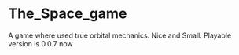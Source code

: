 # The_Space_game

A game where used true orbital mechanics. Nice and Small.
Playable version is 0.0.7 now
